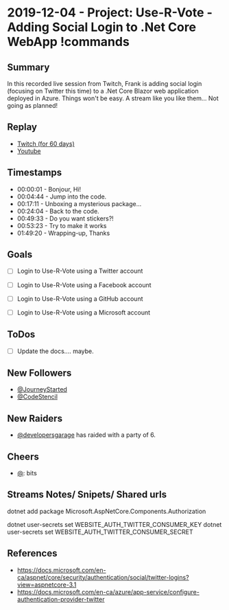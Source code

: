
# 2019-12-04 - Project: Use-R-Vote - Adding Social Login to .Net Core WebApp !commands

Summary
-------

In this recorded live session from Twitch, Frank is adding social login (focusing on Twitter this time) to a .Net Core Blazor web application deployed in Azure. Things won't be easy. A stream like you like them... Not going as planned!  

Replay
------

- [Twitch (for 60 days)](https://www.twitch.tv/videos/517088126)
- [Youtube](https://youtu.be/DQ_xz0q2oJg)


Timestamps
--------

- 00:00:01 - Bonjour, Hi!
- 00:04:44 - Jump into the code.
- 00:17:11 - Unboxing a mysterious package... 
- 00:24:04 - Back to the code.
- 00:49:33 - Do you want stickers?!
- 00:53:23 - Try to make it works
- 01:49:20 - Wrapping-up, Thanks 


Goals
-----

- [ ] Login to Use-R-Vote using a Twitter account
- [ ] Login to Use-R-Vote using a Facebook account
- [ ] Login to Use-R-Vote using a GitHub account
- [ ] Login to Use-R-Vote using a Microsoft account


ToDos
-----
- [ ] Update the docs.... maybe.


New Followers
-------------

- [@JourneyStarted](https://www.twitch.tv/JourneyStarted)
- [@CodeStencil](https://www.twitch.tv/CodeStencil)


New Raiders
---------------

- [@developersgarage](https://www.twitch.tv/developersgarage)  has raided with a party of 6.



Cheers
------

- [@](https://www.twitch.tv/):  bits



Streams Notes/ Snipets/ Shared urls
-----------------------------------

dotnet add package  Microsoft.AspNetCore.Components.Authorization

dotnet user-secrets set WEBSITE_AUTH_TWITTER_CONSUMER_KEY <Key>
dotnet user-secrets set WEBSITE_AUTH_TWITTER_CONSUMER_SECRET <Secret>


References
----------

- https://docs.microsoft.com/en-ca/aspnet/core/security/authentication/social/twitter-logins?view=aspnetcore-3.1
- https://docs.microsoft.com/en-ca/azure/app-service/configure-authentication-provider-twitter
